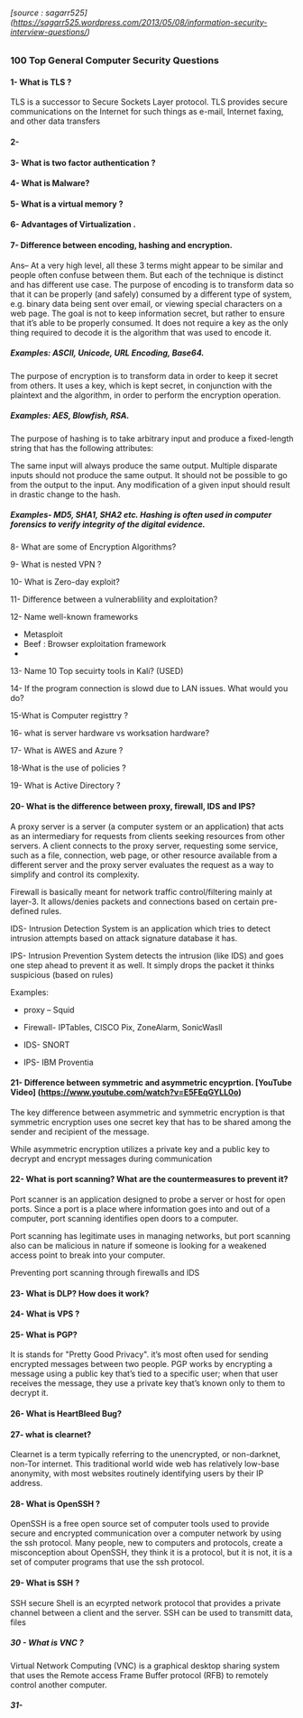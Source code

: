 ###### [source : sagarr525] (https://sagarr525.wordpress.com/2013/05/08/information-security-interview-questions/)

### 100 Top General Computer Security Questions


#### 1- What is TLS ?
 
 TLS is a successor to Secure Sockets Layer protocol. TLS provides secure 
 communications on the Internet for such things as e-mail, Internet faxing, and other data transfers


#### 2- 

#### 3- What is two factor authentication ?


#### 4- What is Malware?

#### 5- What is a virtual memory ?

#### 6- Advantages of Virtualization .

#### 7- Difference between encoding, hashing and encryption.

Ans– At a very high level, all these 3 terms might appear to be similar and people often confuse between them. But each of the technique is distinct and has different use case. The purpose of encoding is to transform data so that it can be properly (and safely) consumed by a different type of system, e.g. binary data being sent over email, or viewing special characters on a web page. The goal is not to keep information secret, but rather to ensure that it’s able to be properly consumed. It does not require a key as the only thing required to decode it is the algorithm that was used to encode it. 

##### Examples: ASCII, Unicode, URL Encoding, Base64.

The purpose of encryption is to transform data in order to keep it secret from others. It uses a key, which is kept secret, in conjunction with the plaintext and the algorithm, in order to perform the encryption operation. 

##### Examples: AES, Blowfish, RSA. 

The purpose of hashing is to take arbitrary input and produce a fixed-length string that has the following attributes:

The same input will always produce the same output.
Multiple disparate inputs should not produce the same output.
It should not be possible to go from the output to the input.
Any modification of a given input should result in drastic change to the hash.

##### Examples- MD5, SHA1, SHA2 etc. Hashing is often used in computer forensics to verify integrity of the digital evidence.


8- What are some of Encryption Algorithms?



9- What is nested VPN ?


10- What is Zero-day exploit?


11- Difference between a vulnerablility and exploitation?



12- Name well-known frameworks

  - Metasploit
  - Beef : Browser exploitation framework
  - 
  
  
13- Name 10 Top secuirty tools in Kali? (USED)




14- If the program connection is slowd due to LAN issues. What would you do?


15-What is Computer registtry ?


16- what is server  hardware vs worksation hardware?


17- What is AWES and Azure ?


18-What is the use of policies ?


19- What is Active Directory ?


#### 20- What is the difference between proxy, firewall, IDS and IPS?

A proxy server is a server (a computer system or an application) that acts as an intermediary for requests from clients seeking resources from other servers. A client connects to the proxy server, requesting some service, such as a file, connection, web page, or other resource available from a different server and the proxy server evaluates the request as a way to simplify and control its complexity. 

Firewall is basically meant for network traffic control/filtering mainly at layer-3. It allows/denies packets and connections based on certain pre-defined rules.

IDS- Intrusion Detection System is an application which tries to detect intrusion attempts based on attack signature database it has.

IPS- Intrusion Prevention System detects the intrusion (like IDS) and goes one step ahead to prevent it as well. It simply drops the packet it thinks suspicious (based on rules)

Examples:

- proxy – Squid

- Firewall- IPTables, CISCO Pix, ZoneAlarm, SonicWasll

- IDS- SNORT

- IPS- IBM Proventia

#### 21- Difference between symmetric and asymmetric encyprtion. [YouTube Video] (https://www.youtube.com/watch?v=E5FEqGYLL0o)

The key difference between asymmetric and symmetric encryption is that symmetric encryption uses one secret key that has to be shared among the sender and recipient of the message.

While asymmetric encryption utilizes a private key and a public key to decrypt and encrypt messages during communication

#### 22-  What is port scanning? What are the countermeasures to prevent it?

Port scanner is an application designed to probe a server or host for open ports. 
Since a port is a place where information goes into and out of a computer, 
port scanning identifies open doors to a computer.

Port scanning has legitimate uses in managing networks, but port scanning also can be 
malicious in nature if someone is looking for a weakened access point to break into your computer.


Preventing port scanning through firewalls and IDS

#### 23- What is DLP? How does it work?


#### 24- What is VPS ?


#### 25- What is PGP?

It is stands for "Pretty Good Privacy". it’s most often used for sending encrypted messages between two people. 
PGP works by encrypting a message using a public key that’s tied to a specific user; when that user receives the message, they use a private key that’s known only to them to decrypt it.


#### 26- What is HeartBleed Bug?



#### 27- what is clearnet?

Clearnet is a term typically referring to the unencrypted, or non-darknet, non-Tor internet. This traditional world wide web has relatively low-base anonymity, with most websites routinely identifying users by their IP address.


#### 28- What is OpenSSH ?

OpenSSH is a free open source set of computer tools used to provide secure and encrypted communication over a computer network
by using the ssh protocol. Many people, new to computers and protocols, create a misconception about OpenSSH, they think it is a protocol, but it is not, it is a set of computer programs that use the ssh protocol.

#### 29- What is SSH ? 

 SSH secure Shell is an ecyrpted network protocol that provides a private channel between a client and the server. SSH can be used to transmitt data, files


##### 30 - What is VNC ?

Virtual Network Computing (VNC) is a graphical desktop sharing system that uses the Remote access
Frame Buffer protocol (RFB) to remotely control another computer.


##### 31- 
 
